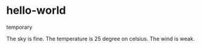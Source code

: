 # hello-world
temporary

The sky is fine.
The temperature is 25 degree on celsius.
The wind is weak.
